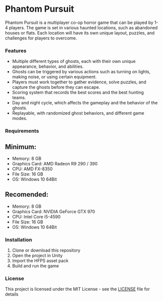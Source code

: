 # Phantom Pursuit

Phantom Pursuit is a multiplayer co-op horror game that can be played by 1-4 players. The game is set in various haunted locations, such as abandoned houses or flats. Each location will have its own unique layout, puzzles, and challenges for players to overcome.

### Features
- Multiple different types of ghosts, each with their own unique appearance, behavior, and abilities. 
- Ghosts can be triggered by various actions such as turning on lights, making noise, or using certain equipment. 
- Players must work together to gather evidence, solve puzzles, and capture the ghosts before they can escape.
- Scoring system that records the best scores and the best hunting teams.
- Day and night cycle, which affects the gameplay and the behavior of the ghosts. 
- Replayable, with randomized ghost behaviors, and different game modes.

### Requirements
## Minimum:
- Memory: 8 GB
- Graphics Card: AMD Radeon R9 290 / 390
- CPU: AMD FX-8350
- File Size: 16 GB
- OS: Windows 10 64Bit

## Recomended:
- Memory: 8 GB
- Graphics Card: NVIDIA GeForce GTX 970
- CPU: Intel Core i5-4590
- File Size: 16 GB
- OS: Windows 10 64Bit

### Installation
1. Clone or download this repository
2. Open the project in Unity
3. Import the HFPS asset pack
4. Build and run the game

### License
This project is licensed under the MIT License - see the [LICENSE](LICENSE) file for details

